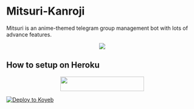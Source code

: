 # Mitsuri-Kanroji 
Mitsuri is an anime-themed telegram group management bot with lots of advance features. 

<p align="center">
  <img src="https://telegra.ph/file/62bc65f7c0f69dbc8b1e5.jpg">
</p> 


## How to setup on Heroku 



<p align="center"><a href="https://heroku.com/deploy?template=https://github.com/DevXkirito/Mitsuri"> <img src="https://img.shields.io/badge/Deploy%20To%20Heroku-green?style=for-the-badge&logo=heroku" width="220" height="38.45"/></a></p>


[![Deploy to Koyeb](https://www.koyeb.com/static/images/deploy/button.svg)](https://app.koyeb.com/deploy?type=git&builder=buildpack&repository=github.com/koyeb/Mitsuri&branch=Mitsuri&name=Mitsuri)
